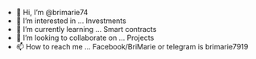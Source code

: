 - 👋 Hi, I’m @brimarie74
- 👀 I’m interested in ... Investments
- 🌱 I’m currently learning ... Smart contracts
- 💞️ I’m looking to collaborate on ... Projects
- 📫 How to reach me ... Facebook/BriMarie or telegram is brimarie7919

<!---
brimarie74/brimarie74 is a ✨ special ✨ repository because its `README.md` (this file) appears on your GitHub profile.
You can click the Preview link to take a look at your changes.
--->
